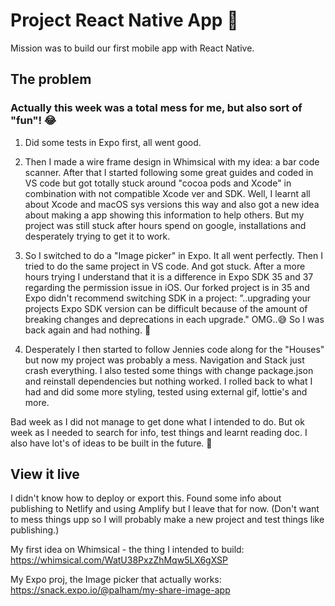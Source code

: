 # Project React Native App 📱

Mission was to build our first mobile app with React Native.

## The problem

### Actually this week was a total mess for me, but also sort of "fun"! 😂

1. Did some tests in Expo first, all went good. 

2. Then I made a wire frame design in Whimsical with my idea: a bar code scanner. After that I started following some great guides and coded in VS code but got totally stuck around "cocoa pods and Xcode" in combination with not compatible Xcode ver and SDK. Well, I learnt all about Xcode and macOS sys versions this way and also got a new idea about making a app showing this information to help others. But my project was still stuck after hours spend on google, installations and desperately trying to get it to work. 

3. So I switched to do a "Image picker" in Expo. It all went perfectly. Then I tried to do the same project in VS code. And got stuck. After a more hours trying I understand that it is a difference in Expo SDK 35 and 37 regarding the permission issue in iOS. Our forked project is in 35 and Expo didn't recommend switching SDK in a project:
”..upgrading your projects Expo SDK version can be difficult because of the amount of breaking changes and deprecations in each upgrade."
OMG..😅
So I was back again and had nothing. 🤯

4. Desperately I then started to follow Jennies code along for the "Houses" but now my project was probably a mess. Navigation and Stack just crash everything. I also tested some things with change package.json and reinstall dependencies but nothing worked. I rolled back to what I had and did some more styling, tested using external gif, lottie's and more.

Bad week as I did not manage to get done what I intended to do. But ok week as I needed to search for info, test things and learnt reading doc. 
I also have lot's of ideas to be built in the future. 🌻


## View it live

I didn't know how to deploy or export this. Found some info about publishing to Netlify and using Amplify but I leave that for now. (Don't want to mess things upp so I will probably make a new project and test things like publishing.) 

My first idea on Whimsical - the thing I intended to build:
https://whimsical.com/WatU38PxzZhMqw5LX6gXSP

My Expo proj, the Image picker that actually works:
https://snack.expo.io/@palham/my-share-image-app






